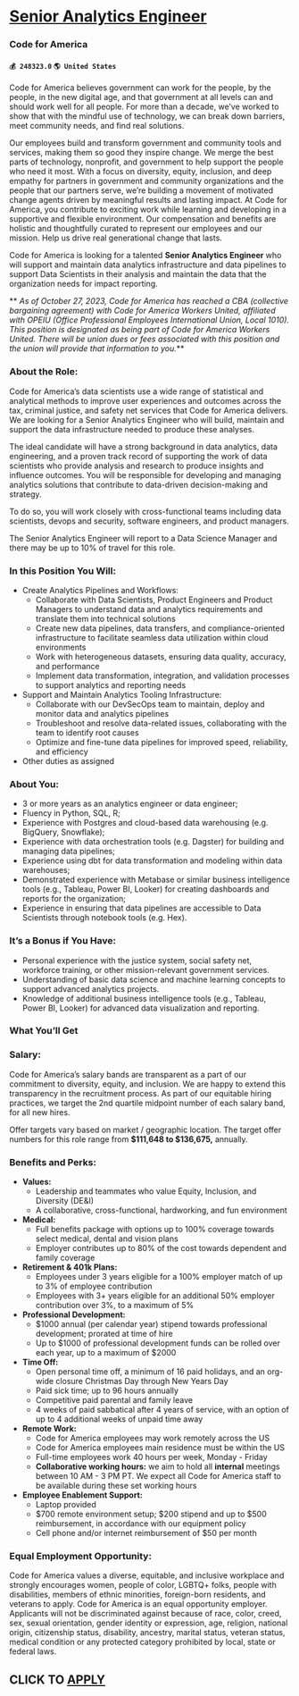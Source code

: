 # [Senior Analytics Engineer](https://www.remotewlb.com/apply/senior-analytics-engineer-58382)  
### Code for America  
#### `💰 248323.0` `🌎 United States`  

Code for America believes government can work for the people, by the people, in the new digital age, and that government at all levels can and should work well for all people. For more than a decade, we’ve worked to show that with the mindful use of technology, we can break down barriers, meet community needs, and find real solutions.

Our employees build and transform government and community tools and services, making them so good they inspire change. We merge the best parts of technology, nonprofit, and government to help support the people who need it most. With a focus on diversity, equity, inclusion, and deep empathy for partners in government and community organizations and the people that our partners serve, we’re building a movement of motivated change agents driven by meaningful results and lasting impact. At Code for America, you contribute to exciting work while learning and developing in a supportive and flexible environment. Our compensation and benefits are holistic and thoughtfully curated to represent our employees and our mission. Help us drive real generational change that lasts.

Code for America is looking for a talented **Senior Analytics Engineer** who will support and maintain data analytics infrastructure and data pipelines to support Data Scientists in their analysis and maintain the data that the organization needs for impact reporting.

 ** _As of October 27, 2023, Code for America has reached a CBA (collective bargaining agreement) with Code for America Workers United, affiliated with OPEIU (Office Professional Employees International Union, Local 1010). This position is designated as being part of Code for America Workers United. There will be union dues or fees associated with this position and the union will provide that information to you._**

###  **About the Role:**

Code for America’s data scientists use a wide range of statistical and analytical methods to improve user experiences and outcomes across the tax, criminal justice, and safety net services that Code for America delivers. We are looking for a Senior Analytics Engineer who will build, maintain and support the data infrastructure needed to produce these analyses.

The ideal candidate will have a strong background in data analytics, data engineering, and a proven track record of supporting the work of data scientists who provide analysis and research to produce insights and influence outcomes. You will be responsible for developing and managing analytics solutions that contribute to data-driven decision-making and strategy.

To do so, you will work closely with cross-functional teams including data scientists, devops and security, software engineers, and product managers.

The Senior Analytics Engineer will report to a Data Science Manager and there may be up to 10% of travel for this role.

###  **In this Position You Will:**

  * Create Analytics Pipelines and Workflows:
    * Collaborate with Data Scientists, Product Engineers and Product Managers to understand data and analytics requirements and translate them into technical solutions
    * Create new data pipelines, data transfers, and compliance-oriented infrastructure to facilitate seamless data utilization within cloud environments
    * Work with heterogeneous datasets, ensuring data quality, accuracy, and performance
    * Implement data transformation, integration, and validation processes to support analytics and reporting needs
  * Support and Maintain Analytics Tooling Infrastructure:
    * Collaborate with our DevSecOps team to maintain, deploy and monitor data and analytics pipelines
    * Troubleshoot and resolve data-related issues, collaborating with the team to identify root causes
    * Optimize and fine-tune data pipelines for improved speed, reliability, and efficiency
  * Other duties as assigned

### **About You:**

  * 3 or more years as an analytics engineer or data engineer;
  * Fluency in Python, SQL, R;
  * Experience with Postgres and cloud-based data warehousing (e.g. BigQuery, Snowflake);
  * Experience with data orchestration tools (e.g. Dagster) for building and managing data pipelines;
  * Experience using dbt for data transformation and modeling within data warehouses;
  * Demonstrated experience with Metabase or similar business intelligence tools (e.g., Tableau, Power BI, Looker) for creating dashboards and reports for the organization;
  * Experience in ensuring that data pipelines are accessible to Data Scientists through notebook tools (e.g. Hex).

### **It’s a Bonus if You Have:**

  * Personal experience with the justice system, social safety net, workforce training, or other mission-relevant government services.
  * Understanding of basic data science and machine learning concepts to support advanced analytics projects.
  * Knowledge of additional business intelligence tools (e.g., Tableau, Power BI, Looker) for advanced data visualization and reporting.

### **What You’ll Get**

###  **Salary:**

Code for America’s salary bands are transparent as a part of our commitment to diversity, equity, and inclusion. We are happy to extend this transparency in the recruitment process. As part of our equitable hiring practices, we target the 2nd quartile midpoint number of each salary band, for all new hires.

Offer targets vary based on market / geographic location. The target offer numbers for this role range from **$111,648 to $136,675,** annually.

###  **Benefits and Perks:**

  * **Values:**
    * Leadership and teammates who value Equity, Inclusion, and Diversity (DE&I)
    * A collaborative, cross-functional, hardworking, and fun environment
  * **Medical:**
    * Full benefits package with options up to 100% coverage towards select medical, dental and vision plans
    * Employer contributes up to 80% of the cost towards dependent and family coverage
  * **Retirement & 401k Plans:**
    * Employees under 3 years eligible for a 100% employer match of up to 3% of employee contribution
    * Employees with 3+ years eligible for an additional 50% employer contribution over 3%, to a maximum of 5%
  * **Professional Development:**
    * $1000 annual (per calendar year) stipend towards professional development; prorated at time of hire
    * Up to $1000 of professional development funds can be rolled over each year, up to a maximum of $2000
  * **Time Off:**
    * Open personal time off, a minimum of 16 paid holidays, and an org-wide closure Christmas Day through New Years Day
    * Paid sick time; up to 96 hours annually
    * Competitive paid parental and family leave
    * 4 weeks of paid sabbatical after 4 years of service, with an option of up to 4 additional weeks of unpaid time away
  * **Remote Work:**
    * Code for America employees may work remotely across the US
    * Code for America employees main residence must be within the US
    * Full-time employees work 40 hours per week, Monday - Friday
    * **Collaborative working hours:** we aim to hold all **internal** meetings between 10 AM - 3 PM PT. We expect all Code for America staff to be available during these set working hours
  * **Employee Enablement Support:**
    * Laptop provided
    * $700 remote environment setup; $200 stipend and up to $500 reimbursement, in accordance with our equipment policy
    * Cell phone and/or internet reimbursement of $50 per month

### **Equal Employment Opportunity:**

Code for America values a diverse, equitable, and inclusive workplace and strongly encourages women, people of color, LGBTQ+ folks, people with disabilities, members of ethnic minorities, foreign-born residents, and veterans to apply. Code for America is an equal opportunity employer. Applicants will not be discriminated against because of race, color, creed, sex, sexual orientation, gender identity or expression, age, religion, national origin, citizenship status, disability, ancestry, marital status, veteran status, medical condition or any protected category prohibited by local, state or federal laws.

  
## CLICK TO [APPLY](https://www.remotewlb.com/apply/senior-analytics-engineer-58382)

